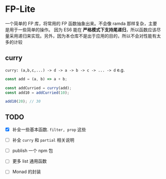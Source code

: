 # FP-Lite

一个简单的 FP 库，将常用的 FP 函数抽象出来。不会像 ramda 那样复杂，主要是用于一些简单的操作。
因为 ES6 能在 **严格模式下支持尾递归**，所以函数应该尽量采用递归来实现。另外，因为本仓库不是出于应用的目的，所以不会对性能有太多的计较

## curry

`curry: (a,b,c,...) -> d -> a -> b -> c -> ... -> d`
e.g.

```js
const add = (a, b) => a + b;

const addCurried = curry(add);
const add10 = addCurried(10);

add10(20); // 30
```

## TODO
- [x] 补全一些基本函数. `filter, prop` 这些

- [ ] 补全 `curry` 和 `partial` 相关说明

- [ ] publish 一个 npm 包

- [ ] 更多 list 通用函数

- [ ] Monad 的封装
